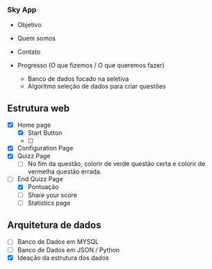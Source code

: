 ### Sky App

- Objetivo
- Quem somos
- Contato

- Progresso (O que fizemos / O que queremos fazer)
  - Banco de dados focado na seletiva
  - Algoritmo seleção de dados para criar questões

## Estrutura web
- [x] Home page
  - [x] Start Button
  - [ ] 
- [x] Configuration Page
- [x] Quizz Page
  - [ ] No fim da questão, colorir de verde questão certa e colorir de vermelha questão errada. 
- [ ] End Quizz Page
  - [X] Pontuação
  - [ ] Share your score
  - [ ] Statistics page

## Arquitetura de dados
- [ ] Banco de Dados em MYSQL
- [ ] Banco de Dados em JSON / Python
- [X] Ideação da estrutura dos dados
